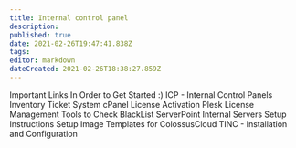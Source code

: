 ```yaml
---
title: Internal control panel
description: 
published: true
date: 2021-02-26T19:47:41.838Z
tags: 
editor: markdown
dateCreated: 2021-02-26T18:38:27.859Z
---
```


Important Links In Order to Get Started :)
ICP - Internal Control Panels
Inventory
Ticket System
cPanel License Activation
Plesk License Management
Tools to Check BlackList
ServerPoint Internal Servers Setup Instructions
Setup Image Templates for ColossusCloud
TINC - Installation and Configuration